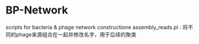 # BP-Network
scripts for bacteria &amp; phage network constructione
assembly_reads.pl : 将不同的phage来源组合在一起并修改名字，用于后续的聚类
